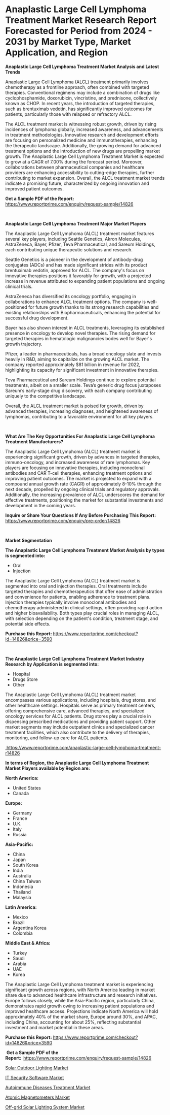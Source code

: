 <p><h1>Anaplastic Large Cell Lymphoma Treatment Market Research Report Forecasted for Period from 2024 -  2031 by Market Type, Market Application, and Region</h1></p><p><strong>Anaplastic Large Cell Lymphoma Treatment Market Analysis and Latest Trends</strong></p>
<p><p>Anaplastic Large Cell Lymphoma (ALCL) treatment primarily involves chemotherapy as a frontline approach, often combined with targeted therapies. Conventional regimens may include a combination of drugs like cyclophosphamide, doxorubicin, vincristine, and prednisone, collectively known as CHOP. In recent years, the introduction of targeted therapies, such as brentuximab vedotin, has significantly improved outcomes for patients, particularly those with relapsed or refractory ALCL. </p><p>The ALCL treatment market is witnessing robust growth, driven by rising incidences of lymphoma globally, increased awareness, and advancements in treatment methodologies. Innovative research and development efforts are focusing on personalized medicine and immunotherapies, enhancing the therapeutic landscape. Additionally, the growing demand for advanced treatment options and the introduction of new drugs are propelling market growth. The Anaplastic Large Cell Lymphoma Treatment Market is expected to grow at a CAGR of 7.00% during the forecast period. Moreover, collaborations between pharmaceutical companies and healthcare providers are enhancing accessibility to cutting-edge therapies, further contributing to market expansion. Overall, the ALCL treatment market trends indicate a promising future, characterized by ongoing innovation and improved patient outcomes.</p></p>
<p><strong>Get a Sample PDF of the Report:&nbsp;</strong> <a href="https://www.reportprime.com/enquiry/request-sample/14826?utm_campaign=1097&utm_medium=2&utm_source=Github&utm_content=ia&utm_term=29112024&utm_id=anaplastic-large-cell-lymphoma-treatment">https://www.reportprime.com/enquiry/request-sample/14826</a></p>
<p>&nbsp;</p>
<p><strong>Anaplastic Large Cell Lymphoma Treatment Major Market Players</strong></p>
<p><p>The Anaplastic Large Cell Lymphoma (ALCL) treatment market features several key players, including Seattle Genetics, Akron Molecules, AstraZeneca, Bayer, Pfizer, Teva Pharmaceutical, and Sareum Holdings, each contributing unique therapeutic solutions and research.</p><p>Seattle Genetics is a pioneer in the development of antibody-drug conjugates (ADCs) and has made significant strides with its product brentuximab vedotin, approved for ALCL. The company's focus on innovative therapies positions it favorably for growth, with a projected increase in revenue attributed to expanding patient populations and ongoing clinical trials. </p><p>AstraZeneca has diversified its oncology portfolio, engaging in collaborations to enhance ALCL treatment options. The company is well-positioned for future growth thanks to its strong research capabilities and existing relationships with Biopharmaceuticals, enhancing the potential for successful drug development.</p><p>Bayer has also shown interest in ALCL treatments, leveraging its established presence in oncology to develop novel therapies. The rising demand for targeted therapies in hematologic malignancies bodes well for Bayer's growth trajectory.</p><p>Pfizer, a leader in pharmaceuticals, has a broad oncology slate and invests heavily in R&D, aiming to capitalize on the growing ALCL market. The company reported approximately $81 billion in revenue for 2022, highlighting its capacity for significant investment in innovative therapies.</p><p>Teva Pharmaceutical and Sareum Holdings continue to explore potential treatments, albeit on a smaller scale. Teva’s generic drug focus juxtaposes Sareum’s early-stage drug discovery, with each company contributing uniquely to the competitive landscape.</p><p>Overall, the ALCL treatment market is poised for growth, driven by advanced therapies, increasing diagnoses, and heightened awareness of lymphomas, contributing to a favorable environment for all key players.</p></p>
<p>&nbsp;</p>
<p><strong>What Are The Key Opportunities For Anaplastic Large Cell Lymphoma Treatment Manufacturers?</strong></p>
<p><p>The Anaplastic Large Cell Lymphoma (ALCL) treatment market is experiencing significant growth, driven by advances in targeted therapies, immuno-oncology, and increased awareness of rare lymphomas. Key players are focusing on innovative therapies, including monoclonal antibodies and CAR T-cell therapies, enhancing treatment options and improving patient outcomes. The market is projected to expand with a compound annual growth rate (CAGR) of approximately 8-10% through the next decade, propelled by ongoing clinical trials and regulatory approvals. Additionally, the increasing prevalence of ALCL underscores the demand for effective treatments, positioning the market for substantial investments and development in the coming years.</p></p>
<p><strong>Inquire or Share Your Questions If Any Before Purchasing This Report:</strong> <a href="https://www.reportprime.com/enquiry/pre-order/14826?utm_campaign=1097&utm_medium=2&utm_source=Github&utm_content=ia&utm_term=29112024&utm_id=anaplastic-large-cell-lymphoma-treatment">https://www.reportprime.com/enquiry/pre-order/14826</a></p>
<p>&nbsp;</p>
<p><strong>Market Segmentation</strong></p>
<p><strong>The Anaplastic Large Cell Lymphoma Treatment Market Analysis by types is segmented into:</strong></p>
<p><ul><li>Oral</li><li>Injection</li></ul></p>
<p><p>The Anaplastic Large Cell Lymphoma (ALCL) treatment market is segmented into oral and injection therapies. Oral treatments include targeted therapies and chemotherapeutics that offer ease of administration and convenience for patients, enabling adherence to treatment plans. Injection therapies typically involve monoclonal antibodies and chemotherapy administered in clinical settings, often providing rapid action and higher bioavailability. Both types play crucial roles in managing ALCL, with selection depending on the patient's condition, treatment stage, and potential side effects.</p></p>
<p><strong>Purchase this Report:&nbsp;</strong><a href="https://www.reportprime.com/checkout?id=14826&price=3590&utm_campaign=1097&utm_medium=2&utm_source=Github&utm_content=ia&utm_term=29112024&utm_id=anaplastic-large-cell-lymphoma-treatment">https://www.reportprime.com/checkout?id=14826&price=3590</a></p>
<p>&nbsp;</p>
<p><strong>The Anaplastic Large Cell Lymphoma Treatment Market Industry Research by Application is segmented into:</strong></p>
<p><ul><li>Hospital</li><li>Drugs Store</li><li>Other</li></ul></p>
<p><p>The Anaplastic Large Cell Lymphoma (ALCL) treatment market encompasses various applications, including hospitals, drug stores, and other healthcare settings. Hospitals serve as primary treatment centers, offering comprehensive care, advanced therapies, and specialized oncology services for ALCL patients. Drug stores play a crucial role in dispensing prescribed medications and providing patient support. Other market segments may include outpatient clinics and specialized cancer treatment facilities, which also contribute to the delivery of therapies, monitoring, and follow-up care for ALCL patients.</p></p>
<p><a href="https://www.reportprime.com/anaplastic-large-cell-lymphoma-treatment-r14826?utm_campaign=1097&utm_medium=2&utm_source=Github&utm_content=ia&utm_term=29112024&utm_id=anaplastic-large-cell-lymphoma-treatment">&nbsp;https://www.reportprime.com/anaplastic-large-cell-lymphoma-treatment-r14826</a></p>
<p><strong>In terms of Region, the Anaplastic Large Cell Lymphoma Treatment Market Players available by Region are:</strong></p>
<p>
    <p> <strong> North America: </strong>
        <ul>
            <li>United States</li>
            <li>Canada</li>
        </ul>
        </p> 
    <p> <strong> Europe: </strong>
        <ul>
            <li>Germany</li>
            <li>France</li>
            <li>U.K.</li>
            <li>Italy</li>
            <li>Russia</li>
        </ul>
        </p> 
    <p> <strong> Asia-Pacific: </strong>
        <ul>
            <li>China</li>
            <li>Japan</li>
            <li>South Korea</li>
            <li>India</li>
            <li>Australia</li>
            <li>China Taiwan</li>
            <li>Indonesia</li>
            <li>Thailand</li>
            <li>Malaysia</li>
        </ul>
        </p> 
    <p> <strong> Latin America: </strong>
        <ul>
            <li>Mexico</li>
            <li>Brazil</li>
            <li>Argentina Korea</li>
            <li>Colombia</li>
        </ul>
        </p> 
    <p> <strong> Middle East & Africa: </strong>
        <ul>
            <li>Turkey</li>
            <li>Saudi</li>
            <li>Arabia</li>
            <li>UAE</li>
            <li>Korea</li>
        </ul>
    </p>
    </p>
<p><p>The Anaplastic Large Cell Lymphoma treatment market is experiencing significant growth across regions, with North America leading in market share due to advanced healthcare infrastructure and research initiatives. Europe follows closely, while the Asia-Pacific region, particularly China, demonstrates rapid growth owing to increasing patient populations and improved healthcare access. Projections indicate North America will hold approximately 40% of the market share, Europe around 30%, and APAC, including China, accounting for about 25%, reflecting substantial investment and market potential in these areas.</p></p>
<p><strong>Purchase this Report: </strong><a href="https://www.reportprime.com/checkout?id=14826&price=3590&utm_campaign=1097&utm_medium=2&utm_source=Github&utm_content=ia&utm_term=29112024&utm_id=anaplastic-large-cell-lymphoma-treatment">https://www.reportprime.com/checkout?id=14826&price=3590</a></p>
<p>&nbsp;<strong>Get a Sample PDF of the Report:&nbsp;&nbsp;</strong><a href="https://www.reportprime.com/enquiry/request-sample/14826?utm_campaign=1097&utm_medium=2&utm_source=Github&utm_content=ia&utm_term=29112024&utm_id=anaplastic-large-cell-lymphoma-treatment">https://www.reportprime.com/enquiry/request-sample/14826</a></p>
<p><strong></strong></p>
<p><p><a href="https://issuu.com/reportprime-2/docs/solar-outdoor-lighting-market-size-2030.pptx?utm_campaign=1097&utm_medium=2&utm_source=Github&utm_content=ia&utm_term=29112024&utm_id=anaplastic-large-cell-lymphoma-treatment">Solar Outdoor Lighting Market</a></p><p><a href="https://github.com/rodinayygacklezi/Market-Research-Report-List-1/blob/main/it-security-software-market.md?utm_campaign=1097&utm_medium=2&utm_source=Github&utm_content=ia&utm_term=29112024&utm_id=anaplastic-large-cell-lymphoma-treatment">IT Security Software Market</a></p><p><a href="https://www.linkedin.com/pulse/autoimmune-diseases-treatment-industry-outlook-20242031-revenue-e5n4c?utm_campaign=1097&utm_medium=2&utm_source=Github&utm_content=ia&utm_term=29112024&utm_id=anaplastic-large-cell-lymphoma-treatment">Autoimmune Diseases Treatment Market</a></p><p><a href="https://www.linkedin.com/pulse/atomic-magnetometers-market-transformation-comparative-analysis-zrhfe?utm_campaign=1097&utm_medium=2&utm_source=Github&utm_content=ia&utm_term=29112024&utm_id=anaplastic-large-cell-lymphoma-treatment">Atomic Magnetometers Market</a></p><p><a href="https://issuu.com/reportprime-2/docs/off-grid-solar-lighting-system-market-size-2030.pp?utm_campaign=1097&utm_medium=2&utm_source=Github&utm_content=ia&utm_term=29112024&utm_id=anaplastic-large-cell-lymphoma-treatment">Off-grid Solar Lighting System Market</a></p></p>